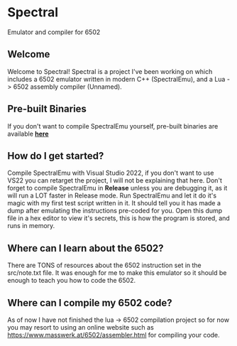 # Spectral
Emulator and compiler for 6502

## Welcome
Welcome to Spectral! Spectral is a project I've been working on which includes a 6502 emulator written in modern C++ (SpectralEmu), and a Lua -> 6502 assembly compiler (Unnamed).

## Pre-built Binaries
If you don't want to compile SpectralEmu yourself, pre-built binaries are available **[here](https://github.com/Fish-Sticks/Spectral/releases/latest)**

## How do I get started?
Compile SpectralEmu with Visual Studio 2022, if you don't want to use VS22 you can retarget the project, I will not be explaining that here.
Don't forget to compile SpectralEmu in **Release** unless you are debugging it, as it will run a LOT faster in Release mode.
Run SpectralEmu and let it do it's magic with my first test script written in it. It should tell you it has made a dump after emulating the instructions pre-coded for you.
Open this dump file in a hex editor to view it's secrets, this is how the program is stored, and runs in memory.

## Where can I learn about the 6502?
There are TONS of resources about the 6502 instruction set in the src/note.txt file. It was enough for me to make this emulator so it should be enough to teach you how to code the 6502.

## Where can I compile my 6502 code?
As of now I have not finished the lua -> 6502 compilation project so for now you may resort to using an online website such as https://www.masswerk.at/6502/assembler.html for compiling your code.
